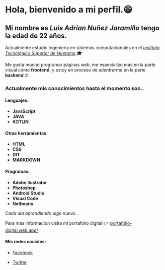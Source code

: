 # Hola, bienvenido a mi perfil.😁

## Mi nombre es _Luis Adrian Nuñez Jaramillo_ tengo la edad de 22 años.

Actualmente estudio ingeniería en sistemas computacionales en el [_Instituto Tecnológico Superior de Huetamo_](https://huetamo.tecnm.mx/).🎓

Me gusta mucho programar páginas web, me especializo más en la parte visual como **frontend**, y estoy en proceso de adentrarme en la parte **backend**.🤓

### Actualmente mis conocimientos hasta el momento son..

#### Lenguajes:

- **JavaScript**
- **JAVA**
- **KOTLIN**

#### Otras herramientas:

- **HTML**
- **CSS**
- **GIT**
- **MARKDOWN**

#### Programas:

- **Adobe Ilustrator**
- **Photoshop**
- **Android Studio**
- **Visual Code**
- **Netbeans**

_Cada dia aprendiendo algo nuevo.._

Para más informacion visita mi portafolio digital 👉 [portafolio-digital.web.app/](https://portafolio-digital-995a6.web.app/)

#### Mis redes sociales:

- [Facebook](https://www.facebook.com/luisadrian.nunezjara)

- [Twitter](https://twitter.com/LuisAdrianNuez?t=LGtN8Y_iq9YpiaTIVvOgBQ&s=09)

